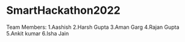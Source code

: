 # SmartHackathon2022
Team Members:
1.Aashish
2.Harsh Gupta
3.Aman Garg
4.Rajan Gupta
5.Ankit kumar
6.Isha Jain
